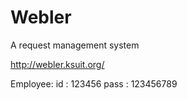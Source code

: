 # Webler
A request management system

http://webler.ksuit.org/

Employee:
id : 123456
pass : 123456789
